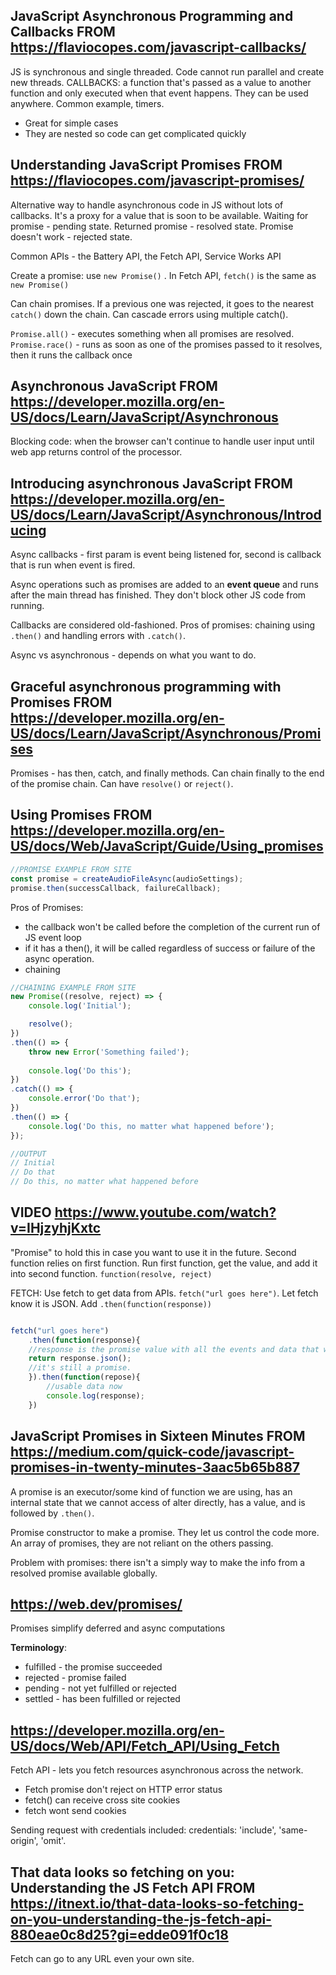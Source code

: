 ## JavaScript Asynchronous Programming and Callbacks FROM https://flaviocopes.com/javascript-callbacks/
JS is synchronous and single threaded. Code cannot run parallel and create new threads. CALLBACKS: a function that's passed as a value to another function and only executed when that event happens. They can be used anywhere. Common example, timers. 
- Great for simple cases
- They are nested so code can get complicated quickly 


## Understanding JavaScript Promises FROM https://flaviocopes.com/javascript-promises/
Alternative way to handle asynchronous code in JS without lots of callbacks. It's a proxy for a value that is soon to be available. Waiting for promise - pending state. Returned promise - resolved state. Promise doesn't work - rejected state. 

Common APIs - the Battery API, the Fetch API, Service Works API

Create a promise: use `new Promise()` . In Fetch API, `fetch()` is the same as `new Promise()` 

Can chain promises. If a previous one was rejected, it goes to the nearest `catch()` down the chain. Can cascade errors using multiple catch(). 

`Promise.all()` - executes something when all promises are resolved. 
`Promise.race()` - runs as soon as one of the promises passed to it resolves, then it runs the callback once 

## Asynchronous JavaScript FROM https://developer.mozilla.org/en-US/docs/Learn/JavaScript/Asynchronous
Blocking code: when the browser can't continue to handle user input until web app returns control of the processor. 


## Introducing asynchronous JavaScript FROM https://developer.mozilla.org/en-US/docs/Learn/JavaScript/Asynchronous/Introducing
Async callbacks - first param is event being listened for, second is callback that is run when event is fired.

Async operations such as promises are added to an **event queue** and runs after the main thread has finished. They don't block other JS code from running. 

Callbacks are considered old-fashioned. Pros of promises: chaining using `.then()` and handling errors with `.catch()`. 

Async vs asynchronous - depends on what you want to do. 

## Graceful asynchronous programming with Promises FROM https://developer.mozilla.org/en-US/docs/Learn/JavaScript/Asynchronous/Promises
Promises - has then, catch, and finally methods. Can chain finally to the end of the promise chain. Can have `resolve()` or `reject()`. 

## Using Promises FROM https://developer.mozilla.org/en-US/docs/Web/JavaScript/Guide/Using_promises

```js
//PROMISE EXAMPLE FROM SITE
const promise = createAudioFileAsync(audioSettings); 
promise.then(successCallback, failureCallback);
```

Pros of Promises: 
- the callback won't be called before the completion of the current run of JS event loop
- if it has a then(), it will be called regardless of success or failure of the async operation. 
- chaining

```js
//CHAINING EXAMPLE FROM SITE
new Promise((resolve, reject) => {
    console.log('Initial');

    resolve();
})
.then(() => {
    throw new Error('Something failed');
        
    console.log('Do this');
})
.catch(() => {
    console.error('Do that');
})
.then(() => {
    console.log('Do this, no matter what happened before');
});

//OUTPUT 
// Initial
// Do that
// Do this, no matter what happened before
```

## VIDEO  https://www.youtube.com/watch?v=IHjzyhjKxtc
"Promise" to hold this in case you want to use it in the future. 
Second function relies on first function. Run first function, get the value, and add it into second function. 
`function(resolve, reject)`

FETCH: Use fetch to get data from APIs. `fetch("url goes here")`. Let fetch know it is JSON. Add `.then(function(response))`

```js

fetch("url goes here")
    .then(function(response){
    //response is the promise value with all the events and data that we want.
    return response.json();
    //it's still a promise. 
    }).then(function(repose){
        //usable data now 
        console.log(response);
    })

```

## JavaScript Promises in Sixteen Minutes FROM https://medium.com/quick-code/javascript-promises-in-twenty-minutes-3aac5b65b887
A promise is an executor/some kind of function we are using, has an internal state that we cannot access of alter directly, has a value, and is followed by `.then()`.

Promise constructor to make a promise. They let us control the code more. An array of promises, they are not reliant on the others passing. 

Problem with promises: there isn't a simply way to make the info from a resolved promise available globally. 


## https://web.dev/promises/
Promises simplify deferred and async computations 

**Terminology**:  
- fulfilled - the promise succeeded
- rejected - promise failed
- pending - not yet fulfilled or rejected 
- settled - has been fulfilled or rejected

## https://developer.mozilla.org/en-US/docs/Web/API/Fetch_API/Using_Fetch
Fetch API - lets you fetch resources asynchronous across the network. 

- Fetch promise don't reject on HTTP error status
- fetch() can receive cross site cookies
- fetch wont send cookies

Sending request with credentials included:
credentials: 'include', 'same-origin', 'omit'. 

## That data looks so fetching on you: Understanding the JS Fetch API FROM https://itnext.io/that-data-looks-so-fetching-on-you-understanding-the-js-fetch-api-880eae0c8d25?gi=edde091f0c18
Fetch can go to any URL even your own site. 